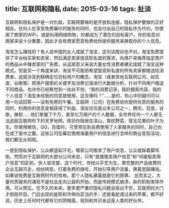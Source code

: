title: 互联网和隐私
date: 2015-03-16
tags: 扯淡
---

互联网和隐私保护是一对仇敌，互联网要做的是开放和连接，隐私保护要做的正好相反。任何人在享受免费廉价的服务的同时，也会付出自己的隐私作为代价。你使用了商家的WIFI，或是利用网络购物，你都成为了潜在的目标客户，你的信息对商家来说十分重要，因此才会有商家愿意免费给你提供服务来换取你的个人信息。

<!--more-->

淘宝怎么赚钱的？有人说中国的女人成就了淘宝，这句话既对也不对。淘宝免费提供了平台给买家和卖家，然后满足卖家提高知名度的需求，向用户来推荐指定商户的商品从中赚卖家的广告费。从这层意义来说大量女性消费者确实成就了淘宝这种模式。但是另一个角度来讲，淘宝不可能把希望提高知名度的所有卖家都推送给消费者，这就涉及到精确定位目标用户的概念。淘宝（或者其他互联网公司，如百度，谷歌等）把用户搜索的关键字及消费记录进行大数据分析，针对不同用户推送不同商品。也许你已经察觉到一丝丝不悦，“我的消费记录，我的搜索内容，我的个人信息？淘宝未经我的同意就使用，这合理吗？”……是的，你心中的疑问可以用一句话回答——没有免费的午餐。互联网（公司）在免费给你提供优质的服务的同时，利用你的信息变相获得了利益。淘宝仅仅是众多公司之一，腾讯，百度，谷歌，微软……他们掌握了千万，甚至亿万用户的个人数据，全世界任何一个人都无法逃脱互联网布下的天罗地网，除非你隐居在深山，靠挖野菜，穿无花果的叶子为生。你使用微信，QQ，百度时，可曾预见到自费使用了人家服务的同时，自己也在成了瓮中之鳖。这些公司在幕后使用海量用户的信息进行怎样的商业变现活动，我们都无从知晓。

一提到隐私保护，公众都竖起汗毛，哪家公司贩卖了用户信息，公众就跺着脚骂街。然而对于互联网的大部分公司来说，只有“直接贩卖用户信息”和“间接贩卖用户信息”的区别。世人皆贪婪，这个时代，传统以手艺为生，靠完整的产品收费的企业无路可走，纷纷转型，打着免费的旗号，开始引导用户流量，换着思路赚钱。如果说免费是互联网时代的性格，那个人隐私暴露就是它的原罪。
总而言之，大量优质服务的涌现不是社会走向公益的开始，而是传统模式崩溃，新的机制发挥作用。可以预见，在不久的未来，更多更严重的隐私问题会层出不穷，互联网的大门才刚刚开启，门后出现的是耶和华伸向亚当的手，还是毒蛇递过来的苹果，都不好说。历史上任何时代都有它的阴暗面，规则和共识永远是人类的好伙伴。


